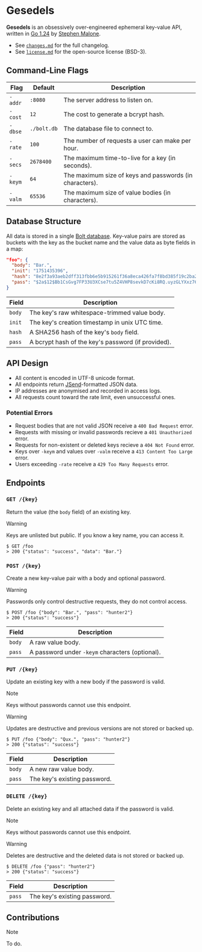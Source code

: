 # Gesedels

**Gesedels** is an obsessively over-engineered ephemeral key-value API, written in [Go 1.24][go] by [Stephen Malone][sm].

- See [`changes.md`][ch] for the full changelog.
- See [`license.md`][li] for the open-source license (BSD-3).

## Command-Line Flags

Flag    | Default     | Description
------- | ----------- | -----------
`-addr` | `:8080`     | The server address to listen on.
`-cost` | `12`        | The cost to generate a bcrypt hash.
`-dbse` | `./bolt.db` | The database file to connect to.
`-rate` | `100`       | The number of requests a user can make per hour.
`-secs` | `2678400`   | The maximum time-to-live for a key (in seconds).
`-keym` | `64`        | The maximum size of keys and passwords (in characters).
`-valm` | `65536`     | The maximum size of value bodies (in characters).

## Database Structure

All data is stored in a single [Bolt database][db]. Key-value pairs are stored as buckets with the key as the bucket name and the value data as byte fields in a map:

```json
"foo": {
  "body": "Bar.",
  "init": "1751435396",
  "hash": "8e2f3a93aeb2dff313fbb6e5b915261f36a8eca426fa7f8bd385f19c2ba287ae",
  "pass": "$2a$12$Bb1CsGvg7FP33U3XCse7tu5Z4VHP8sevkD7cKi8RQ.uyzGLYXxz76"
}
```

Field  | Description
------ | -----------
`body` | The key's raw whitespace-trimmed value body.
`init` | The key's creation timestamp in unix UTC time.
`hash` | A SHA256 hash of the key's `body` field.
`pass` | A bcrypt hash of the key's password (if provided).

## API Design

- All content is encoded in UTF-8 unicode format.
- All endpoints return [JSend][js]-formatted JSON data.
- IP addresses are anonymised and recorded in access logs.
- All requests count toward the rate limit, even unsuccessful ones.

### Potential Errors

- Request bodies that are not valid JSON receive a `400 Bad Request` error.
- Requests with missing or invalid passwords recieve a `401 Unauthorized` error.
- Requests for non-existent or deleted keys recieve a `404 Not Found` error.
- Keys over `-keym` and values over `-valm` receive a `413 Content Too Large` error.
- Users exceeding `-rate` receive a `429 Too Many Requests` error.

## Endpoints

### `GET /{key}`

Return the value (the `body` field) of an existing key.

> [!WARNING]
> Keys are unlisted but public. If you know a key name, you can access it.

```text
$ GET /foo
> 200 {"status": "success", "data": "Bar."}
```

### `POST /{key}`

Create a new key-value pair with a body and optional password.

> [!WARNING]
> Passwords only control destructive requests, they do not control access.

```text
$ POST /foo {"body": "Bar.", "pass": "hunter2"}
> 200 {"status": "success"}
```

Field  | Description
------ | -----------
`body` | A raw value body.
`pass` | A password under `-keym` characters (optional).

### `PUT /{key}`

Update an existing key with a new body if the password is valid.

> [!NOTE]
> Keys without passwords cannot use this endpoint.

> [!WARNING]
> Updates are destructive and previous versions are not stored or backed up.

```text
$ PUT /foo {"body": "Qux.", "pass": "hunter2"}
> 200 {"status": "success"}
```

Field  | Description
------ | -----------
`body` | A new raw value body.
`pass` | The key's existing password.

### `DELETE /{key}`

Delete an existing key and all attached data if the password is valid.

> [!NOTE]
> Keys without passwords cannot use this endpoint.

> [!WARNING]
> Deletes are destructive and the deleted data is not stored or backed up.

```text
$ DELETE /foo {"pass": "hunter2"}
> 200 {"status": "success"}
```

Field  | Description
------ | -----------
`pass` | The key's existing password.

## Contributions

> [!NOTE]
> To do.

[ca]: https://caddyserver.com
[ch]: https://github.com/gesedels/gesedels/blob/main/changes.md
[db]: https://github.com/etcd-io/bbolt
[js]: https://github.com/omniti-labs/jsend
[li]: https://github.com/gesedels/gesedels/blob/main/license.md
[go]: https://go.dev/doc/go1.24
[rm]: https://github.com/gesedels/gesedels/blob/main/readme.md
[sm]: https://github.com/gesedels
